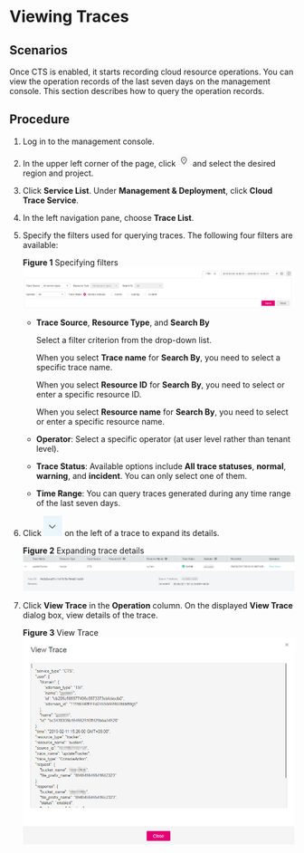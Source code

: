 # Viewing Traces<a name="en-us_elb_09_0002"></a>

## Scenarios<a name="section71051526193816"></a>

Once CTS is enabled, it starts recording cloud resource operations. You can view the operation records of the last seven days on the management console. This section describes how to query the operation records.

## Procedure<a name="en-us_topic_0107211964_section35541637205812"></a>

1.  Log in to the management console.
2.  In the upper left corner of the page, click  ![](figures/en-us_image_0114944683.png)  and select the desired region and project.
3.  Click  **Service List**. Under  **Management & Deployment**, click  **Cloud Trace Service**.
4.  In the left navigation pane, choose  **Trace List**.
5.  Specify the filters used for querying traces. The following four filters are available:

    **Figure  1**  Specifying filters<a name="fig15431112015390"></a>
    ![](figures/specifying-filters.png "Specifying filters")

    -   **Trace Source**,  **Resource Type**, and  **Search By**

        Select a filter criterion from the drop-down list.

        When you select  **Trace name**  for  **Search By**, you need to select a specific trace name.

        When you select  **Resource ID**  for  **Search By**, you need to select or enter a specific resource ID.

        When you select  **Resource name**  for  **Search By**, you need to select or enter a specific resource name.

    -   **Operator**: Select a specific operator \(at user level rather than tenant level\).
    -   **Trace Status**: Available options include  **All trace statuses**,  **normal**,  **warning**, and  **incident**. You can only select one of them.
    -   **Time Range**: You can query traces generated during any time range of the last seven days.

6.  Click  ![](figures/en-us_image_0114944782.jpg)  on the left of a trace to expand its details.

    **Figure  2**  Expanding trace details<a name="fig541353043919"></a>
    ![](figures/expanding-trace-details.jpg "Expanding trace details")

7.  Click  **View Trace**  in the  **Operation**  column. On the displayed  **View Trace**  dialog box, view details of the trace.

    **Figure  3**  View Trace<a name="en-us_topic_0107211964_fig2563237145811"></a>
    ![](figures/view-trace.png "View Trace")



